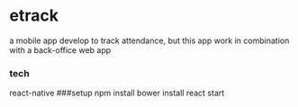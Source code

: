 # etrack
a mobile app develop to track attendance, but this app work in combination with a back-office web app
### tech
react-native
###setup
npm install
bower install
react start
